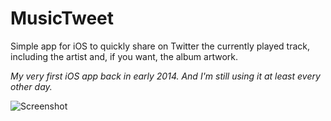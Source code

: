 # MusicTweet

Simple app for iOS to quickly share on Twitter the currently played track, including the artist and, if you want, the album artwork.

*My very first iOS app back in early 2014. And I'm still using it at least every other day.*

![Screenshot](http://tomn.tramigoapp.com/Projets/mt.png)
